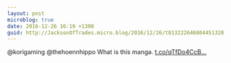 ```yaml
---
layout: post
microblog: true
date: 2016-12-26 16:19 +1300
guid: http://JacksonOfTrades.micro.blog/2016/12/26/t813222646804451328.html
---
```

@korigaming @thehoennhippo What is this manga. [t.co/qTfDo4CcB...](https://t.co/qTfDo4CcBN)
